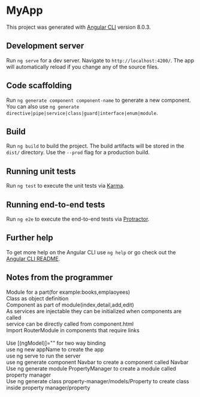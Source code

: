 # MyApp

This project was generated with [Angular CLI](https://github.com/angular/angular-cli) version 8.0.3.

## Development server

Run `ng serve` for a dev server. Navigate to `http://localhost:4200/`. The app will automatically reload if you change any of the source files.

## Code scaffolding

Run `ng generate component component-name` to generate a new component. You can also use `ng generate directive|pipe|service|class|guard|interface|enum|module`.

## Build

Run `ng build` to build the project. The build artifacts will be stored in the `dist/` directory. Use the `--prod` flag for a production build.

## Running unit tests

Run `ng test` to execute the unit tests via [Karma](https://karma-runner.github.io).

## Running end-to-end tests

Run `ng e2e` to execute the end-to-end tests via [Protractor](http://www.protractortest.org/).

## Further help

To get more help on the Angular CLI use `ng help` or go check out the [Angular CLI README](https://github.com/angular/angular-cli/blob/master/README.md).


## Notes from the programmer

Module for a part(for example:books,emplaoyees)\
Class as object definition\
Component as part of module(index,detail,add,edit)\
As services are injectable they can be initialized when components are called\
service can be directly called from component.html\
Import RouterModule in components that require links\
\
Use [(ngModel)]="" for two way binding\
use ng new appName to create the app\
use ng serve to run the server\
use ng generate component Navbar to create a component called Navbar\
Use ng generate module PropertyManager to create a module called property manager\
Use ng generate class property-manager/models/Property to create class inside property manager/property